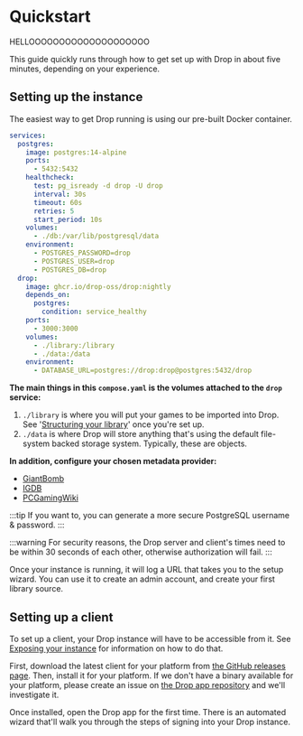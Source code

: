 # Quickstart

HELLOOOOOOOOOOOOOOOOOOOO

This guide quickly runs through how to get set up with Drop in about five minutes, depending on your experience.

## Setting up the instance

The easiest way to get Drop running is using our pre-built Docker container.

```yaml compose.yaml
services:
  postgres:
    image: postgres:14-alpine
    ports:
      - 5432:5432
    healthcheck:
      test: pg_isready -d drop -U drop
      interval: 30s
      timeout: 60s
      retries: 5
      start_period: 10s
    volumes:
      - ./db:/var/lib/postgresql/data
    environment:
      - POSTGRES_PASSWORD=drop
      - POSTGRES_USER=drop
      - POSTGRES_DB=drop
  drop:
    image: ghcr.io/drop-oss/drop:nightly
    depends_on:
      postgres:
        condition: service_healthy
    ports:
      - 3000:3000
    volumes:
      - ./library:/library
      - ./data:/data
    environment:
      - DATABASE_URL=postgres://drop:drop@postgres:5432/drop
```

**The main things in this `compose.yaml` is the volumes attached to the `drop` service:**

1. `./library` is where you will put your games to be imported into Drop. See '[Structuring your library](../library.md#structuring-your-library)' once you're set up.
2. `./data` is where Drop will store anything that's using the default file-system backed storage system. Typically, these are objects.

**In addition, configure your chosen metadata provider:**

- [GiantBomb](../metadata/giantbomb.md)
- [IGDB](../metadata/igdb.md)
- [PCGamingWiki](../metadata/pcgamingwiki.md)

:::tip
If you want to, you can generate a more secure PostgreSQL username & password.
:::

:::warning
For security reasons, the Drop server and client's times need to be within 30 seconds of each other, otherwise authorization will fail.
:::

Once your instance is running, it will log a URL that takes you to the setup wizard. You can use it to create an admin account, and create your first library source. 

## Setting up a client

To set up a client, your Drop instance will have to be accessible from it. See [Exposing your instance](./exposing.md) for information on how to do that.

First, download the latest client for your platform from [the GitHub releases page](https://github.com/Drop-OSS/drop-app/releases). Then, install it for your platform. If we don't have a binary available for your platform, please create an issue on [the Drop app repository](https://github.com/Drop-OSS/drop-app) and we'll investigate it.

Once installed, open the Drop app for the first time. There is an automated wizard that'll walk you through the steps of signing into your Drop instance.
